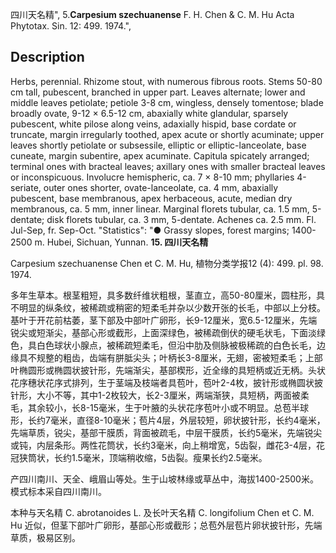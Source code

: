 四川天名精",
5.**Carpesium szechuanense** F. H. Chen & C. M. Hu Acta Phytotax. Sin. 12: 499. 1974.",

## Description
Herbs, perennial. Rhizome stout, with numerous fibrous roots. Stems 50-80 cm tall, pubescent, branched in upper part. Leaves alternate; lower and middle leaves petiolate; petiole 3-8 cm, wingless, densely tomentose; blade broadly ovate, 9-12 × 6.5-12 cm, abaxially white glandular, sparsely pubescent, white pilose along veins, adaxially hispid, base cordate or truncate, margin irregularly toothed, apex acute or shortly acuminate; upper leaves shortly petiolate or subsessile, elliptic or elliptic-lanceolate, base cuneate, margin subentire, apex acuminate. Capitula spicately arranged; terminal ones with bracteal leaves; axillary ones with smaller bracteal leaves or inconspicuous. Involucre hemispheric, ca. 7 × 8-10 mm; phyllaries 4-seriate, outer ones shorter, ovate-lanceolate, ca. 4 mm, abaxially pubescent, base membranous, apex herbaceous, acute, median dry membranous, ca. 5 mm, inner linear. Marginal florets tubular, ca. 1.5 mm, 5-dentate; disk florets tubular, ca. 3 mm, 5-dentate. Achenes ca. 2.5 mm. Fl. Jul-Sep, fr. Sep-Oct.
  "Statistics": "● Grassy slopes, forest margins; 1400-2500 m. Hubei, Sichuan, Yunnan.
**15. 四川天名精**

Carpesium szechuanense Chen et C. M. Hu, 植物分类学报12 (4): 499. pl. 98. 1974.

多年生草本。根茎粗短，具多数纤维状粗根，茎直立，高50-80厘米，圆柱形，具不明显的纵条纹，被稀疏或稍密的短柔毛并杂以少数开张的长毛，中部以上分枝。基叶于开花前枯萎，茎下部及中部叶广卵形，长9-12厘米，宽6.5-12厘米，先端锐尖或短渐尖，基部心形或截形，上面深绿色，被稀疏倒伏的硬毛状毛，下面淡绿色，具白色球状小腺点，被稀疏短柔毛，但沿中肋及侧脉被极稀疏的白色长毛，边缘具不规整的粗齿，齿端有胼胝尖头；叶柄长3-8厘米，无翅，密被短柔毛；上部叶椭圆形或椭圆状披针形，先端渐尖，基部楔形，近全缘的具短柄或近无柄。头状花序穗状花序式排列，生于茎端及枝端者具苞叶，苞叶2-4枚，披针形或椭圆状披针形，大小不等，其中1-2枚较大，长2-3厘米，两端渐狭，具短柄，两面被柔毛，其余较小，长8-15毫米，生于叶腋的头状花序苞叶小或不明显。总苞半球形，长约7毫米，直径8-10毫米；苞片4层，外层较短，卵状披针形，长约4毫米，先端草质，锐尖，基部干膜质，背面被疏毛，中层干膜质，长约5毫米，先端锐尖或钝，内层条形。两性花筒状，长约3毫米，向上稍增宽，5齿裂，雌花3-4层，花冠狭筒状，长约1.5毫米，顶端稍收缩，5齿裂。瘦果长约2.5毫米。

产四川南川、天全、峨眉山等处。生于山坡林缘或草丛中，海拔1400-2500米。模式标本采自四川南川。

本种与天名精 C. abrotanoides L. 及长叶天名精 C. longifolium Chen et C. M. Hu 近似，但茎下部叶广卵形，基部心形或截形；总苞外层苞片卵状披针形，先端草质，极易区别。
